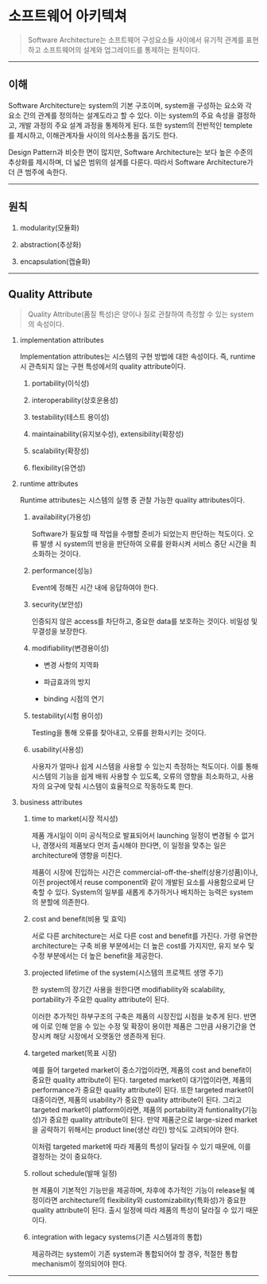 # 소프트웨어 아키텍쳐

> Software Architecture는 소프트웨어 구성요소들 사이에서 유기적 관계를 표현하고 소프트웨어의 설계와 업그레이드를 통제하는 원칙이다.

---

## 이해

Software Architecture는 system의 기본 구조이며, system을 구성하는 요소와 각 요소 간의 관계를 정의하는 설계도라고 할 수 있다. 이는 system의 주요 속성을 결정하고, 개발 과정의 주요 설계 과정을 통제하게 된다. 또한 system의 전반적인 templete를 제시하고, 이해관계자들 사이의 의사소통을 돕기도 한다.

Design Pattern과 비슷한 면이 많지만, Software Architecture는 보다 높은 수준의 추상화를 제시하며, 더 넓은 범위의 설계를 다룬다. 따라서 Software Architecture가 더 큰 범주에 속한다.

---

## 원칙

1.  modularity(모듈화)

2.  abstraction(추상화)

3.  encapsulation(캡슐화)

---

## Quality Attribute

> Quality Attribute(품질 특성)은 양이나 질로 관찰하여 측정할 수 있는 system의 속성이다.

1. implementation attributes

   Implementation attributes는 시스템의 구현 방법에 대한 속성이다. 즉, runtime시 관측되지 않는 구현 특성에서의 quality attribute이다.

   1. portability(이식성)

   2. interoperability(상호운용성)

   3. testability(테스트 용이성)

   4. maintainability(유지보수성), extensibility(확장성)

   5. scalability(확장성)

   6. flexibility(유연성)

2. runtime attributes

   Runtime attributes는 시스템의 실행 중 관찰 가능한 quality attributes이다.

   1. availability(가용성)

      Software가 필요할 때 작업을 수행할 준비가 되었는지 판단하는 척도이다. 오류 발생 시 system의 반응을 판단하여 오류를 완화시켜 서비스 중단 시간을 최소화하는 것이다.

   2. performance(성능)

      Event에 정해진 시간 내에 응답하여야 한다.

   3. security(보안성)

      인증되지 않은 access를 차단하고, 중요한 data를 보호하는 것이다. 비밀성 및 무결성을 보장한다.

   4. modifiability(변경용이성)

      - 변경 사항의 지역화

      - 파급효과의 방지

      - binding 시점의 연기

   5. testability(시험 용이성)

      Testing을 통해 오류를 찾아내고, 오류를 완화시키는 것이다.

   6. usability(사용성)

      사용자가 얼마나 쉽게 시스템을 사용할 수 있는지 측정하는 척도이다. 이를 통해 시스템의 기능을 쉽게 배워 사용할 수 있도록, 오류의 영향을 최소화하고, 사용자의 요구에 맞춰 시스템이 효율적으로 작동하도록 한다.

3. business attributes

   1. time to market(시장 적시성)

      제품 개시일이 이미 공식적으로 발표되어서 launching 일정이 변경될 수 없거나, 경쟁사의 제품보다 먼저 출시해야 한다면, 이 일정을 맞추는 일은 architecture에 영향을 미친다.

      제품이 시장에 진입하는 시간은 commercial-off-the-shelf(상용기성품)이나, 이전 project에서 reuse component와 같이 개발된 요소를 사용함으로써 단축할 수 있다. System의 일부를 새롭게 추가하거나 배치하는 능력은 system의 분할에 의존한다.

   2. cost and benefit(비용 및 효익)

      서로 다른 architecture는 서로 다른 cost and benefit를 가진다. 가령 유연한 architecture는 구축 비용 부분에서는 더 높은 cost를 가지지만, 유지 보수 및 수정 부분에서는 더 높은 benefit을 제공한다.

   3. projected lifetime of the system(시스템의 프로젝트 생명 주기)

      한 system의 장기간 사용을 원한다면 modifiability와 scalability, portability가 주요한 quality attribute이 된다.

      이러한 추가적인 하부구조의 구축은 제품의 시장진입 시점을 늦추게 된다. 반면에 이로 인해 얻을 수 있는 수정 및 확장이 용이한 제품은 그만큼 사용기간을 연장시켜 해당 시장에서 오랫동안 생존하게 된다.

   4. targeted market(목표 시장)

      예를 들어 targeted market이 중소기업이라면, 제품의 cost and benefit이 중요한 quality attribute이 된다. targeted market이 대기업이라면, 제품의 performance가 중요한 quality attribute이 된다. 또한 targeted market이 대중이라면, 제품의 usability가 중요한 quality attribute이 된다. 그리고 targeted market이 platform이라면, 제품의 portability과 funtionality(기능성)가 중요한 quality attribute이 된다. 만약 제품군으로 large-sized market을 공략하기 위해서는 product line(생산 라인) 방식도 고려되어야 한다.

      이처럼 targeted market에 따라 제품의 특성이 달라질 수 있기 때문에, 이를 결정하는 것이 중요하다.

   5. rollout schedule(발매 일정)

      현 제품이 기본적인 기능만을 제공하며, 차후에 추가적인 기능이 release될 예정이라면 architecture의 flexibility와 customizability(특화성)가 중요한 quality attribute이 된다. 출시 일정에 따라 제품의 특성이 달라질 수 있기 때문이다.

   6. integration with legacy systems(기존 시스템과의 통합)

      제공하려는 system이 기존 system과 통합되어야 할 경우, 적절한 통합 mechanism이 정의되어야 한다.

---
